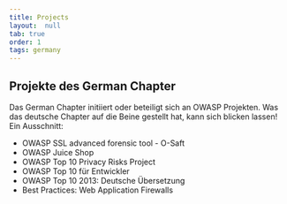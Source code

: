 ```yaml
---
title: Projects
layout:  null
tab: true
order: 1
tags: germany
---
```


## Projekte des German Chapter

Das German Chapter initiiert oder beteiligt sich an OWASP Projekten. Was
das deutsche Chapter auf die Beine gestellt hat, kann sich blicken
lassen! Ein Ausschnitt:

* OWASP SSL advanced forensic tool - O-Saft
* OWASP Juice Shop
* OWASP Top 10 Privacy Risks Project
* OWASP Top 10 für Entwickler
* OWASP Top 10 2013: Deutsche Übersetzung
* Best Practices: Web Application Firewalls

